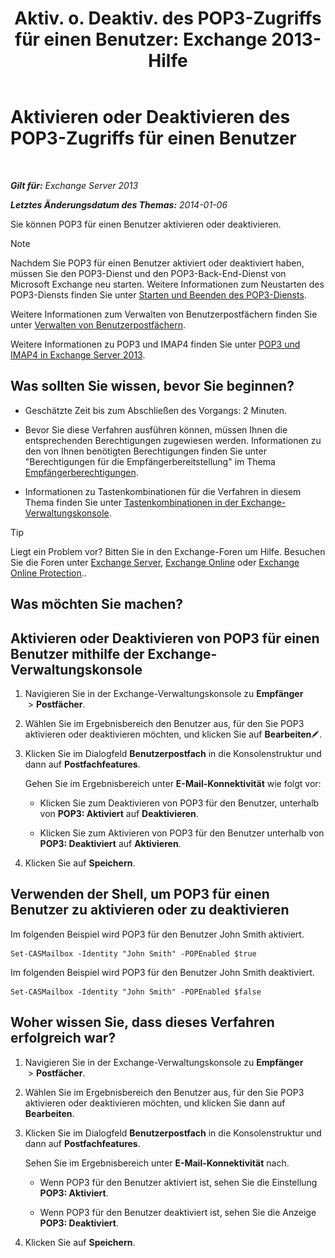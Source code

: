 ﻿---
title: 'Aktiv. o. Deaktiv. des POP3-Zugriffs für einen Benutzer: Exchange 2013-Hilfe'
TOCTitle: Aktivieren oder Deaktivieren des POP3-Zugriffs für einen Benutzer
ms:assetid: 57e12f07-3b14-45bd-9a82-e6032d14214f
ms:mtpsurl: https://technet.microsoft.com/de-de/library/Bb691018(v=EXCHG.150)
ms:contentKeyID: 50475728
ms.date: 04/24/2018
mtps_version: v=EXCHG.150
ms.translationtype: HT
---

# Aktivieren oder Deaktivieren des POP3-Zugriffs für einen Benutzer

 

_**Gilt für:** Exchange Server 2013_

_**Letztes Änderungsdatum des Themas:** 2014-01-06_

Sie können POP3 für einen Benutzer aktivieren oder deaktivieren.


> [!NOTE]
> Nachdem Sie POP3 für einen Benutzer aktiviert oder deaktiviert haben, müssen Sie den POP3-Dienst und den POP3-Back-End-Dienst von Microsoft Exchange neu starten. Weitere Informationen zum Neustarten des POP3-Diensts finden Sie unter <A href="start-and-stop-the-pop3-services-exchange-2013-help.md">Starten und Beenden des POP3-Diensts</A>.



Weitere Informationen zum Verwalten von Benutzerpostfächern finden Sie unter [Verwalten von Benutzerpostfächern](manage-user-mailboxes-exchange-2013-help.md).

Weitere Informationen zu POP3 und IMAP4 finden Sie unter [POP3 und IMAP4 in Exchange Server 2013](pop3-and-imap4-in-exchange-server-2013-exchange-2013-help.md).

## Was sollten Sie wissen, bevor Sie beginnen?

  - Geschätzte Zeit bis zum Abschließen des Vorgangs: 2 Minuten.

  - Bevor Sie diese Verfahren ausführen können, müssen Ihnen die entsprechenden Berechtigungen zugewiesen werden. Informationen zu den von Ihnen benötigten Berechtigungen finden Sie unter "Berechtigungen für die Empfängerbereitstellung" im Thema [Empfängerberechtigungen](recipients-permissions-exchange-2013-help.md).

  - Informationen zu Tastenkombinationen für die Verfahren in diesem Thema finden Sie unter [Tastenkombinationen in der Exchange-Verwaltungskonsole](keyboard-shortcuts-in-the-exchange-admin-center-exchange-online-protection-help.md).


> [!TIP]
> Liegt ein Problem vor? Bitten Sie in den Exchange-Foren um Hilfe. Besuchen Sie die Foren unter <A href="https://go.microsoft.com/fwlink/p/?linkid=60612">Exchange Server</A>, <A href="https://go.microsoft.com/fwlink/p/?linkid=267542">Exchange Online</A> oder <A href="https://go.microsoft.com/fwlink/p/?linkid=285351">Exchange Online Protection</A>..



## Was möchten Sie machen?

## Aktivieren oder Deaktivieren von POP3 für einen Benutzer mithilfe der Exchange-Verwaltungskonsole

1.  Navigieren Sie in der Exchange-Verwaltungskonsole zu **Empfänger**  \> **Postfächer**.

2.  Wählen Sie im Ergebnisbereich den Benutzer aus, für den Sie POP3 aktivieren oder deaktivieren möchten, und klicken Sie auf **Bearbeiten**![Bearbeitungssymbol](images/Bb124582.6f53ccb2-1f13-4c02-bea0-30690e6ea71d(EXCHG.150).gif "Bearbeitungssymbol").

3.  Klicken Sie im Dialogfeld **Benutzerpostfach** in die Konsolenstruktur und dann auf **Postfachfeatures**.
    
    Gehen Sie im Ergebnisbereich unter **E-Mail-Konnektivität** wie folgt vor:
    
      - Klicken Sie zum Deaktivieren von POP3 für den Benutzer, unterhalb von **POP3: Aktiviert** auf **Deaktivieren**.
    
      - Klicken Sie zum Aktivieren von POP3 für den Benutzer unterhalb von **POP3: Deaktiviert** auf **Aktivieren**.

4.  Klicken Sie auf **Speichern**.

## Verwenden der Shell, um POP3 für einen Benutzer zu aktivieren oder zu deaktivieren

Im folgenden Beispiel wird POP3 für den Benutzer John Smith aktiviert.

    Set-CASMailbox -Identity "John Smith" -POPEnabled $true

Im folgenden Beispiel wird POP3 für den Benutzer John Smith deaktiviert.

    Set-CASMailbox -Identity "John Smith" -POPEnabled $false

## Woher wissen Sie, dass dieses Verfahren erfolgreich war?

1.  Navigieren Sie in der Exchange-Verwaltungskonsole zu **Empfänger**  \> **Postfächer**.

2.  Wählen Sie im Ergebnisbereich den Benutzer aus, für den Sie POP3 aktivieren oder deaktivieren möchten, und klicken Sie dann auf **Bearbeiten**.

3.  Klicken Sie im Dialogfeld **Benutzerpostfach** in die Konsolenstruktur und dann auf **Postfachfeatures**.
    
    Sehen Sie im Ergebnisbereich unter **E-Mail-Konnektivität** nach.
    
      - Wenn POP3 für den Benutzer aktiviert ist, sehen Sie die Einstellung **POP3: Aktiviert**.
    
      - Wenn POP3 für den Benutzer deaktiviert ist, sehen Sie die Anzeige **POP3: Deaktiviert**.

4.  Klicken Sie auf **Speichern**.

